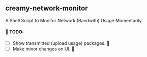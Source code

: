 ## creamy-network-monitor
A Shell Script to Monitor Network (Bandwith) Usage Momentarily

#### 📝 TODO:
- [ ] Show transmitted (upload usage) packages. 📨
- [ ] Make minor changes on UI. 🎨
